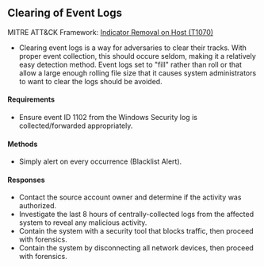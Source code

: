 ## Clearing of Event Logs
MITRE ATT&CK Framework: [Indicator Removal on Host (T1070)](https://attack.mitre.org/techniques/T1070/)

- Clearing event logs is a way for adversaries to clear their tracks. With proper event collection, this should occure seldom, making it a relatively easy detection method. Event logs set to "fill" rather than roll or that allow a large enough rolling file size that it causes system administrators to want to clear the logs should be avoided.

#### Requirements
- Ensure event ID 1102 from the Windows Security log is collected/forwarded appropriately.

#### Methods
- Simply alert on every occurrence (Blacklist Alert).

#### Responses
- Contact the source account owner and determine if the activity was authorized.
- Investigate the last 8 hours of centrally-collected logs from the affected system to reveal any malicious activity.
- Contain the system with a security tool that blocks traffic, then proceed with forensics.
- Contain the system by disconnecting all network devices, then proceed with forensics.
